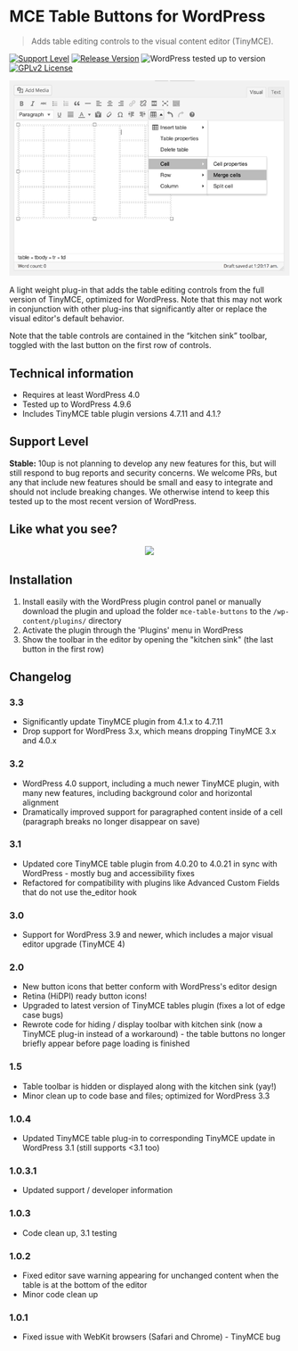 # MCE Table Buttons for WordPress

> Adds table editing controls to the visual content editor (TinyMCE).

[![Support Level](https://img.shields.io/badge/support-stable-blue.svg)](#support-level) [![Release Version](https://img.shields.io/github/release/10up/mce-table-buttons.svg)](https://github.com/10up/mce-table-buttons/releases/latest) ![WordPress tested up to version](https://img.shields.io/badge/WordPress-v4.9.6%20tested-success.svg) [![GPLv2 License](https://img.shields.io/github/license/10up/mce-table-buttons.svg)](https://github.com/10up/mce-table-buttons/blob/develop/LICENSE.md)

![Screenshot of added table buttons](screenshot-1.png)

A light weight plug-in that adds the table editing controls from the full version of TinyMCE, optimized for WordPress. Note that this may not work in conjunction with other plug-ins that significantly alter or replace the visual editor's default behavior.

Note that the table controls are contained in the “kitchen sink” toolbar, toggled with the last button on the first row of controls.

## Technical information
* Requires at least WordPress 4.0
* Tested up to WordPress 4.9.6
* Includes TinyMCE table plugin versions 4.7.11 and 4.1.?

## Support Level

**Stable:** 10up is not planning to develop any new features for this, but will still respond to bug reports and security concerns.  We welcome PRs, but any that include new features should be small and easy to integrate and should not include breaking changes. We otherwise intend to keep this tested up to the most recent version of WordPress.

## Like what you see?

<p align="center">
<a href="http://10up.com/contact/"><img src="https://10updotcom-wpengine.s3.amazonaws.com/uploads/2016/10/10up-Github-Banner.png" width="850"></a>
</p>

## Installation

1. Install easily with the WordPress plugin control panel or manually download the plugin and upload the folder
`mce-table-buttons` to the `/wp-content/plugins/` directory
1. Activate the plugin through the 'Plugins' menu in WordPress
1. Show the toolbar in the editor by opening the "kitchen sink" (the last button in the first row)

## Changelog

### 3.3
* Significantly update TinyMCE plugin from 4.1.x to 4.7.11
* Drop support for WordPress 3.x, which means dropping TinyMCE 3.x and 4.0.x

### 3.2
* WordPress 4.0 support, including a much newer TinyMCE plugin, with many new features, including background color and horizontal alignment
* Dramatically improved support for paragraphed content inside of a cell (paragraph breaks no longer disappear on save)

### 3.1
* Updated core TinyMCE table plugin from 4.0.20 to 4.0.21 in sync with WordPress - mostly bug and accessibility fixes
* Refactored for compatibility with plugins like Advanced Custom Fields that do not use the_editor hook

### 3.0
* Support for WordPress 3.9 and newer, which includes a major visual editor upgrade (TinyMCE 4)

### 2.0
* New button icons that better conform with WordPress's editor design
* Retina (HiDPI) ready button icons!
* Upgraded to latest version of TinyMCE tables plugin (fixes a lot of edge case bugs)
* Rewrote code for hiding / display toolbar with kitchen sink (now a TinyMCE plug-in instead of a workaround) - the table buttons no longer briefly appear before page loading is finished

### 1.5
* Table toolbar is hidden or displayed along with the kitchen sink (yay!)
* Minor clean up to code base and files; optimized for WordPress 3.3

### 1.0.4
* Updated TinyMCE table plug-in to corresponding TinyMCE update in WordPress 3.1 (still supports <3.1 too)

### 1.0.3.1
* Updated support / developer information

### 1.0.3
* Code clean up, 3.1 testing

### 1.0.2
* Fixed editor save warning appearing for unchanged content when the table is at the bottom of the editor
* Minor code clean up

### 1.0.1
* Fixed issue with WebKit browsers (Safari and Chrome) - TinyMCE bug
